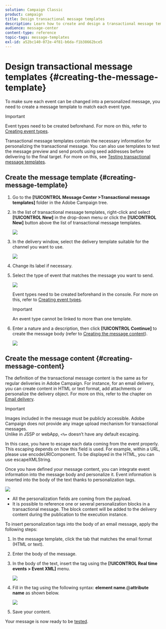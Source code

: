```yaml
---
solution: Campaign Classic
product: campaign
title: Design transactional message templates
description: Learn how to create and design a transactional message template in Adobe Campaign Classic.
audience: message-center
content-type: reference
topic-tags: message-templates
exl-id: a52bc140-072e-4f81-b6da-f1b38662bce5
---
```

# Design transactional message templates {#creating-the-message-template}

To make sure each event can be changed into a personalized message, you need to create a message template to match each event type.

>[!IMPORTANT]
>
>Event types need to be created beforehand. For more on this, refer to [Creating event types](../../message-center/using/creating-event-types.md).

Transactional message templates contain the necessary information for personalizing the transactional message. You can also use templates to test the message preview and send proofs using seed addresses before delivering to the final target. For more on this, see [Testing transactional message templates](../../message-center/using/testing-message-templates.md).

## Create the message template {#creating-message-template}

1. Go to the **[!UICONTROL Message Center >Transactional message templates]** folder in the Adobe Campaign tree.

1. In the list of transactional message templates, right-click and select **[!UICONTROL New]** in the drop-down menu or click the **[!UICONTROL New]** button above the list of transactional message templates. 

   ![](assets/messagecenter_create_model_001.png)

1. In the delivery window, select the delivery template suitable for the channel you want to use.

   ![](assets/messagecenter_create_model_002.png)

1. Change its label if necessary.

1. Select the type of event that matches the message you want to send.

   ![](assets/messagecenter_create_model_003.png)

   Event types need to be created beforehand in the console. For more on this, refer to [Creating event types](../../message-center/using/creating-event-types.md).

   >[!IMPORTANT]
   >
   >An event type cannot be linked to more than one template.

1. Enter a nature and a description, then click **[!UICONTROL Continue]** to create the message body (refer to [Creating the message content](#creating-message-content)).

   ![](assets/messagecenter_create_model_004.png)

## Create the message content {#creating-message-content}

The definition of the transactional message content is the same as for regular deliveries in Adobe Campaign. For instance, for an email delivery, you can create content in HTML or text format, add attachments or personalize the delivery object. For more on this, refer to the chapter on [Email delivery](../../delivery/using/about-email-channel.md).

>[!IMPORTANT]
>
>Images included in the message must be publicly accessible. Adobe Campaign does not provide any image upload mechanism for transactional messages.  
>Unlike in JSSP or webApp, `<%=` doesn’t have any default escaping.
>
>In this case, you have to escape each data coming from the event properly. This escaping depends on how this field is used. For example, within a URL, please use encodeURIComponent. To be displayed in the HTML, you can use escapeXMLString.

Once you have defined your message content, you can integrate event information into the message body and personalize it. Event information is inserted into the body of the text thanks to personalization tags.

![](assets/messagecenter_create_content_001.png)

* All the personalization fields are coming from the payload.
* It is possible to reference one or several personalization blocks in a transactional message. The block content will be added to the delivery content during the publication to the execution instance.

To insert personalization tags into the body of an email message, apply the following steps:

1. In the message template, click the tab that matches the email format (HTML or text).

1. Enter the body of the message.

1. In the body of the text, insert the tag using the **[!UICONTROL Real time events > Event XML]** menu.

   ![](assets/messagecenter_create_custo_002.png)

1. Fill in the tag using the following syntax: **element name**.@**attribute name** as shown below.

   ![](assets/messagecenter_create_custo_003.png)

1. Save your content.

Your message is now ready to be [tested](../../message-center/using/testing-message-templates.md).
